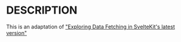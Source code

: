 # DESCRIPTION

This is an adaptation of ["Exploring Data Fetching in SvelteKit's latest version"](https://devdojo.com/jeblister/exploring-data-fetching-in-sveltekits-latest-version)
